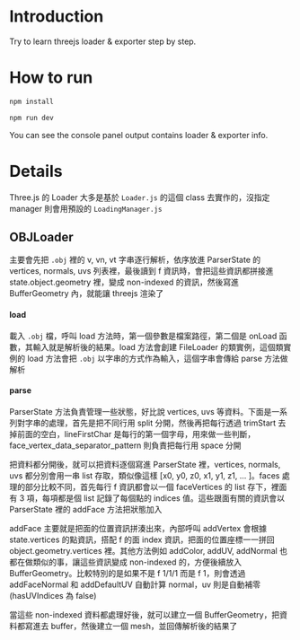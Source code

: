 # Introduction

Try to learn threejs loader & exporter step by step.

# How to run

```bash
npm install
```

```bash
npm run dev
```

You can see the console panel output contains loader & exporter info.

# Details

Three.js 的 Loader 大多是基於 `Loader.js` 的這個 class 去實作的，沒指定 manager 則會用預設的 `LoadingManager.js`

## OBJLoader

主要會先把 `.obj` 裡的 v, vn, vt 字串逐行解析，依序放進 ParserState 的 vertices, normals, uvs 列表裡，最後讀到 f 資訊時，會把這些資訊都拼接進 state.object.geometry 裡，變成 non-indexed 的資訊，然後寫進 BufferGeometry 內，就能讓 threejs 渲染了

#### load

載入 `.obj` 檔，呼叫 load 方法時，第一個參數是檔案路徑，第二個是 onLoad 函數，其輸入就是解析後的結果。load 方法會創建 FileLoader 的類實例，這個類實例的 load 方法會把 `.obj` 以字串的方式作為輸入，這個字串會傳給 parse 方法做解析

#### parse

ParserState 方法負責管理一些狀態，好比說 vertices, uvs 等資料。下面是一系列對字串的處理，首先是把不同行用 split 分開，然後再把每行透過 trimStart 去掉前面的空白，lineFirstChar 是每行的第一個字母，用來做一些判斷，face_vertex_data_separator_pattern 則負責把每行用 space 分開

把資料都分開後，就可以把資料逐個寫進 ParserState 裡，vertices, normals, uvs 都分別會用一串 list 存取，類似像這樣 [x0, y0, z0, x1, y1, z1, ... ]。faces 處理的部分比較不同，首先每行 f 資訊都會以一個 faceVertices 的 list 存下，裡面有 3 項，每項都是個 list 記錄了每個點的 indices 值。這些跟面有關的資訊會以 ParserState 裡的 addFace 方法把狀態加入

addFace 主要就是把面的位置資訊拼湊出來，內部呼叫 addVertex 會根據 state.vertices 的點資訊，搭配 f 的面 index 資訊，把面的位置座標一一拼回 object.geometry.vertices 裡。其他方法例如 addColor, addUV, addNormal 也都在做類似的事，讓這些資訊變成 non-indexed 的，方便後續放入 BufferGeometry。比較特別的是如果不是 f 1/1/1 而是 f 1，則會透過 addFaceNormal 和 addDefaultUV 自動計算 normal，uv 則是自動補零 (hasUVIndices 為 false)

當這些 non-indexed 資料都處理好後，就可以建立一個 BufferGeometry，把資料都寫進去 buffer，然後建立一個 mesh，並回傳解析後的結果了


